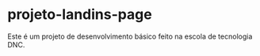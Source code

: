 # projeto-landins-page
Este é um projeto de desenvolvimento básico feito na escola de tecnologia DNC.
